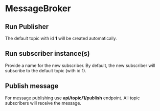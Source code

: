 # MessageBroker

## Run Publisher
The default topic with id **1** will be created automatically.

## Run subscriber instance(s)
Provide a name for the new subscriber.
By default, the new subscriber will subscribe to the default topic (with id 1).

## Publish message
For message publishing use **api/topic/1/publish** endpoint.
All topic subscribers will receive the message.



